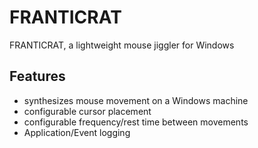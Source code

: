 # FRANTICRAT
FRANTICRAT, a lightweight mouse jiggler for Windows

## Features
- synthesizes mouse movement on a Windows machine
- configurable cursor placement
- configurable frequency/rest time between movements
- Application/Event logging 
